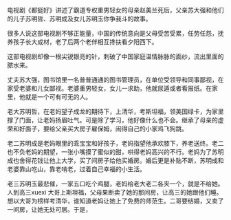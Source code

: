 
电视剧《都挺好》讲述了霸道专权重男轻女的母亲赵美兰死后，父亲苏大强和他们的儿子苏明哲、苏明成及女儿苏明玉你争我斗的故事。

很多人说这部电视剧不够正能量，中国的传统意向是父母受苦受累，任劳任怨，抚养孩子长大成材，老了后两个老伴相互搀扶看夕阳西下。

这部电视剧却像一根尖锐银亮的针，刺破了中国家庭温情脉脉的面纱，流出里面的脓水来。

丈夫苏大强，图书馆里一名普普通通的图书管理员，在单位受领导和同事鄙视，在家受老婆和儿女鄙视。老婆重男轻女，女儿一求助，他就尿遁或者看报纸。在家里，他就是一个可有可无的人。

老大苏明哲，在老妈望子成龙的期待下，上清华，考斯坦福，领美国绿卡，为家里撑了门面，让老妈扬眉吐气。可是除了学习，他好像什么也不会。继承了母亲的虚荣和好面子，要给父亲买大房子雇保姆，闹得自己的小家鸡飞狗跳。

老二苏明成是老妈眼里的乖宝宝和好孩子，老妈指望他承欢膝下，养老送终。老二也不负老妈的期望，一张小嘴摸了蜜似的甜，哄得老妈高兴的不行。老妈为了苏明成也舍得花钱让他上大学，买了间房子给他买婚房。婚后更是补贴不断，苏明成和老婆靠山吃山，靠老啃老，过着自己幸福的小生活。

老三苏明玉最悲催，一家五口吃个鸡腿，老妈给老大老二各夹一个，就是不给她。人到高三xuexi
大哥上斯坦福，父母果断卖了她的那间房，让高三的她跟他们睡。想以大哥为榜样考清华，谁知道老妈让她上了免费的师范生。二哥要结婚，又卖了一间房，让她无处可居。于是，












<!--stackedit_data:
eyJoaXN0b3J5IjpbMTY2NDA1NDM3NywxMjU4NTc0OTY1XX0=
-->